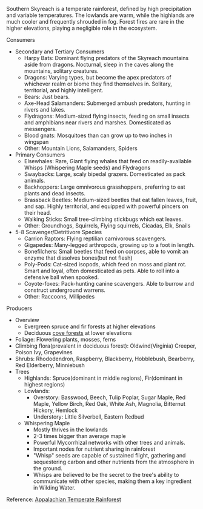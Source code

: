 Southern Skyreach is a temperate rainforest, defined by high precipitation and variable temperatures. The lowlands are warm, while the highlands are much cooler and frequently shrouded in fog. Forest fires are rare in the higher elevations, playing a negligible role in the ecosystem.

Consumers
- Secondary and Tertiary Consumers
	- Harpy Bats: Dominant flying predators of the Skyreach mountains aside from dragons. Nocturnal, sleep in the caves along the mountains, solitary creatures.
	- Dragons: Varying types, but become the apex predators of whichever realm or biome they find themselves in. Solitary, territorial, and highly intelligent.
	- Bears: Just bears.
	- Axe-Head Salamanders: Submerged ambush predators, hunting in rivers and lakes.
	- Flydragons: Medium-sized flying insects, feeding on small insects and amphibians near rivers and marshes. Domesticated as messengers.
	- Blood gnats: Mosquitoes than can grow up to two inches in wingspan
	- Other: Mountain Lions, Salamanders, Spiders
- Primary Consumers
	- Elsewhales: Rare, Giant flying whales that feed on readily-available Whisps (Whispering Maple seeds) and Flydragons
	- Swaybacks: Large, scaly bipedal grazers. Domesticated as pack animals.
	- Backhoppers: Large omnivorous grasshoppers, preferring to eat plants and dead insects.
	- Brassback Beetles: Medium-sized beetles that eat fallen leaves, fruit, and sap. Highly territorial, and equipped with powerful pincers on their head.
	- Walking Sticks: Small tree-climbing stickbugs which eat leaves.
	- Other: Groundhogs, Squirrels, Flying squirrels, Cicadas, Elk, Snails
- 5-8 Scavenger/Detritivore Species
	- Carrion Raptors: Flying reptilian carnivorous scavengers.
	- Gigapedes: Many-legged arthropods, growing up to a foot in length. 
	- Bonefilchers: Small beetles that feed on corpses, able to vomit an enzyme that dissolves bones(but not flesh)
	- Poly-Pods: Cat-sized isopods, which feed on moss and plant rot. Smart and loyal, often domesticated as pets. Able to roll into a defensive ball when spooked.
	- Coyote-foxes: Pack-hunting canine scavengers. Able to burrow and construct underground warrens.
	- Other: Raccoons, Millipedes

Producers
- Overview
	- Evergreen spruce and fir forests at higher elevations
	- Deciduous [cove forests](https://en.wikipedia.org/wiki/Cove_(Appalachian_Mountains)#Cove_forest) at lower elevations
- Foliage: Flowering plants, mosses, ferns
- Climbing flora(prevalent in deciduous forest): Oldwind(Virginia) Creeper, Poison Ivy, Grapevines
- Shrubs: Rhododendron, Raspberry, Blackberry, Hobblebush, Bearberry, Red Elderberry, Minniebush
- Trees
	- Highlands: Spruce(dominant in middle regions), Fir(dominant in highest regions)
	- Lowlands: 
		- Overstory: Basswood, Beech, Tulip Poplar, Sugar Maple, Red Maple, Yellow Birch, Red Oak, White Ash, Magnolia, Bitternut Hickory, Hemlock
		- Understory: Little Silverbell, Eastern Redbud
	- Whispering Maple
		- Mostly thrives in the lowlands
		- 2-3 times bigger than average maple
		- Powerful Mycorrhizal networks with other trees and animals.
		- Important nodes for nutrient sharing in rainforest
		- "Whisp" seeds are capable of sustained flight, gathering and sequestering carbon and other nutrients from the atmosphere in the ground.
		- Whisps are believed to be the secret to the tree's ability to communicate with other species, making them a key ingredient in Wilding Water.

Reference: [Appalachian Temperate Rainforest](https://en.wikipedia.org/wiki/Appalachian_temperate_rainforest)